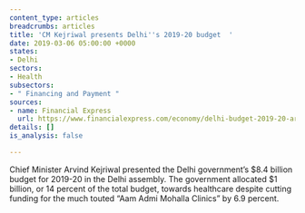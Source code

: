 ```yaml
---
content_type: articles
breadcrumbs: articles
title: 'CM Kejriwal presents Delhi''s 2019-20 budget  '
date: 2019-03-06 05:00:00 +0000
states:
- Delhi
sectors:
- Health
subsectors:
- " Financing and Payment "
sources:
- name: Financial Express
  url: https://www.financialexpress.com/economy/delhi-budget-2019-20-arvind-kejriwals-favourite-mohalla-clinic-scheme-gets-little-attention/1499889/
details: []
is_analysis: false

---
```

Chief Minister Arvind Kejriwal presented the Delhi government’s $8.4 billion budget for 2019-20 in the Delhi assembly. The government allocated $1 billion, or 14 percent of the total budget, towards healthcare despite cutting funding for the much touted “Aam Admi Mohalla Clinics” by 6.9 percent.